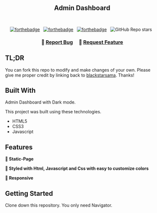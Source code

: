 <h2 align="center">
  Admin Dashboard<br/>
</h2>

<br/>

<center>

[![forthebadge](https://forthebadge.com/images/badges/built-with-love.svg)](https://forthebadge.com) &nbsp;
[![forthebadge](https://forthebadge.com/images/badges/made-with-Html-CSS-javascript.svg)](https://forthebadge.com) &nbsp;
[![forthebadge](https://forthebadge.com/images/badges/open-source.svg)](https://forthebadge.com) &nbsp;
![GitHub Repo stars](https://img.shields.io/github/stars/blackstarsama/Portfolio?color=red&logo=github&style=for-the-badge) &nbsp;

</center>

<h3 align="center">
    🔹
    <a href="https://github.com/blackstarsama/Admin-Dashboard/issues">Report Bug</a> &nbsp; &nbsp;
    🔹
    <a href="https://github.com/blackstarsama/Admin-Dashboard/issues">Request Feature</a>
</h3>

## TL;DR

You can fork this repo to modify and make changes of your own. Please give me proper credit by linking back to [blackstarsama](https://github.com/blackstarsama/Admin-Dashboard). Thanks!

## Built With

Admin Dashboard with Dark mode.<br/>

This project was built using these technologies.

- HTML5
- CSS3
- Javascript

## Features

**📖 Static-Page**

**🎨 Styled with Html, Javascript and Css with easy to customize colors**

**📱 Responsive**

## Getting Started

Clone down this repository. You only need Navigator.

